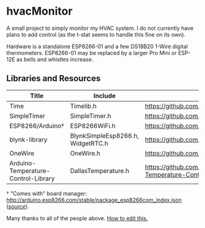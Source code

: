 # hvacMonitor

A small project to simply monitor my HVAC system. I do not currently have plans to add control (as the t-stat seems to handle this fine on its own).

Hardware is a standalone ESP8266-01 and a few DS18B20 1-Wire digital thermometers. ESP8266-01 may be replaced by a larger Pro Mini or ESP-12E as bells and whistles increase.

## Libraries and Resources

Title | Include | Link
------|---------|-----
Time | Timelib.h | https://github.com/PaulStoffregen/Time
SimpleTimer | SimpleTimer.h | https://github.com/jfturcot/SimpleTimer
ESP8266/Arduino† | ESP8266WiFi.h | https://github.com/esp8266/Arduino
blynk-library | BlynkSimpleEsp8266.h, WidgetRTC.h |https://github.com/blynkkk/blynk-library
OneWire | OneWire.h | https://github.com/PaulStoffregen/OneWire
Arduino-Temperature-Control-Library | DallasTemperature.h | https://github.com/milesburton/Arduino-Temperature-Control-Library
† "Comes with" board manager: http://arduino.esp8266.com/stable/package_esp8266com_index.json ([*source*](https://github.com/esp8266/Arduino#installing-with-boards-manager)).

Many thanks to all of the people above. [How to edit this.](https://guides.github.com/features/mastering-markdown/)
